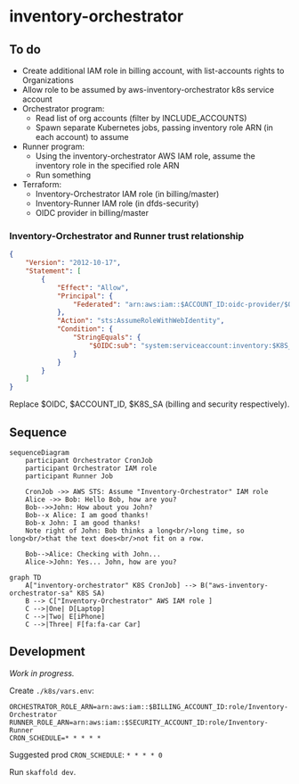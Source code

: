 # inventory-orchestrator

## To do

- Create additional IAM role in billing account, with list-accounts rights to Organizations
- Allow role to be assumed by aws-inventory-orchestrator k8s service account
- Orchestrator program:
  - Read list of org accounts (filter by INCLUDE_ACCOUNTS)
  - Spawn separate Kubernetes jobs, passing inventory role ARN (in each account) to assume
- Runner program:
  - Using the inventory-orchestrator AWS IAM role, assume the inventory role in the specified role ARN
  - Run something
- Terraform:
  - Inventory-Orchestrator IAM role (in billing/master)
  - Inventory-Runner IAM role (in dfds-security)
  - OIDC provider in billing/master

### Inventory-Orchestrator and Runner trust relationship

```json
{
    "Version": "2012-10-17",
    "Statement": [
        {
            "Effect": "Allow",
            "Principal": {
                "Federated": "arn:aws:iam::$ACCOUNT_ID:oidc-provider/$OIDC"
            },
            "Action": "sts:AssumeRoleWithWebIdentity",
            "Condition": {
                "StringEquals": {
                    "$OIDC:sub": "system:serviceaccount:inventory:$K8S_SA"
                }
            }
        }
    ]
}
```

Replace $OIDC, $ACCOUNT_ID, $K8S_SA (billing and security respectively).

## Sequence

```mermaid
sequenceDiagram
    participant Orchestrator CronJob
    participant Orchestrator IAM role
    participant Runner Job

    CronJob ->> AWS STS: Assume "Inventory-Orchestrator" IAM role
    Alice ->> Bob: Hello Bob, how are you?
    Bob-->>John: How about you John?
    Bob--x Alice: I am good thanks!
    Bob-x John: I am good thanks!
    Note right of John: Bob thinks a long<br/>long time, so long<br/>that the text does<br/>not fit on a row.

    Bob-->Alice: Checking with John...
    Alice->John: Yes... John, how are you?
```

```mermaid
graph TD
    A["inventory-orchestrator" K8S CronJob] --> B("aws-inventory-orchestrator-sa" K8S SA)
    B --> C["Inventory-Orchestrator" AWS IAM role ]
    C -->|One| D[Laptop]
    C -->|Two| E[iPhone]
    C -->|Three| F[fa:fa-car Car]
```


## Development

*Work in progress.*

Create `./k8s/vars.env`:

```env
ORCHESTRATOR_ROLE_ARN=arn:aws:iam::$BILLING_ACCOUNT_ID:role/Inventory-Orchestrator
RUNNER_ROLE_ARN=arn:aws:iam::$SECURITY_ACCOUNT_ID:role/Inventory-Runner
CRON_SCHEDULE=* * * * *
```

Suggested prod `CRON_SCHEDULE`: `* * * * 0`

Run `skaffold dev`.
